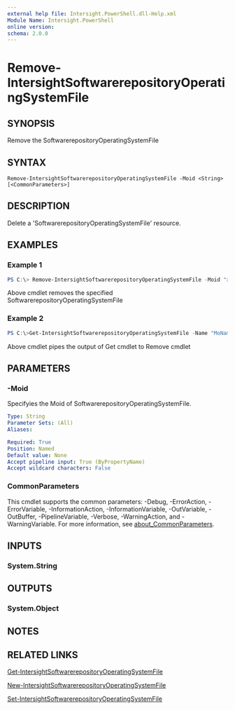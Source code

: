 ```yaml
---
external help file: Intersight.PowerShell.dll-Help.xml
Module Name: Intersight.PowerShell
online version:
schema: 2.0.0
---
```


# Remove-IntersightSoftwarerepositoryOperatingSystemFile

## SYNOPSIS
Remove the SoftwarerepositoryOperatingSystemFile

## SYNTAX

```
Remove-IntersightSoftwarerepositoryOperatingSystemFile -Moid <String> [<CommonParameters>]
```

## DESCRIPTION
Delete a &apos;SoftwarerepositoryOperatingSystemFile&apos; resource.

## EXAMPLES

### Example 1
```powershell
PS C:\> Remove-IntersightSoftwarerepositoryOperatingSystemFile -Moid "xxxxxxxxxxxxxxxxxxxxxxxxxxx"
```
Above cmdlet removes the specified SoftwarerepositoryOperatingSystemFile 

### Example 2
```powershell
PS C:\>Get-IntersightSoftwarerepositoryOperatingSystemFile -Name "MoName"|  Remove-IntersightSoftwarerepositoryOperatingSystemFile
```
Above cmdlet pipes the output of Get cmdlet to Remove cmdlet

## PARAMETERS

### -Moid
Specifyies the Moid of SoftwarerepositoryOperatingSystemFile.

```yaml
Type: String
Parameter Sets: (All)
Aliases:

Required: True
Position: Named
Default value: None
Accept pipeline input: True (ByPropertyName)
Accept wildcard characters: False
```

### CommonParameters
This cmdlet supports the common parameters: -Debug, -ErrorAction, -ErrorVariable, -InformationAction, -InformationVariable, -OutVariable, -OutBuffer, -PipelineVariable, -Verbose, -WarningAction, and -WarningVariable. For more information, see [about_CommonParameters](http://go.microsoft.com/fwlink/?LinkID=113216).

## INPUTS

### System.String

## OUTPUTS

### System.Object
## NOTES

## RELATED LINKS

[Get-IntersightSoftwarerepositoryOperatingSystemFile](./Get-IntersightSoftwarerepositoryOperatingSystemFile.md)

[New-IntersightSoftwarerepositoryOperatingSystemFile](./New-IntersightSoftwarerepositoryOperatingSystemFile.md)

[Set-IntersightSoftwarerepositoryOperatingSystemFile](./Set-IntersightSoftwarerepositoryOperatingSystemFile.md)

